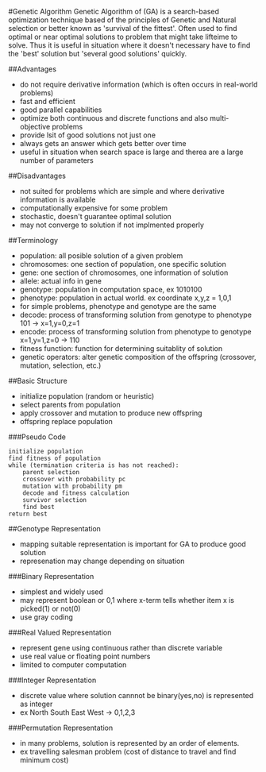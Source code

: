 #Genetic Algorithm
Genetic Algorithm of (GA) is a search-based optimization technique based of the principles of Genetic and Natural selection or better known as 'survival of the fittest'. Often used to find optimal or near optimal solutions to problem that might take lifteime to solve. Thus it is useful in situation where it doesn't necessary have to find the 'best' solution but 'several good solutions' quickly.

##Advantages
* do not require derivative information (which is often occurs in real-world problems)
* fast and efficient
* good parallel capabilities
* optimize both continuous and discrete functions and also multi-objective problems
* provide lsit of good solutions not just one
* always gets an answer which gets better over time
* useful in situation when search space is large and therea are a large number of parameters

##Disadvantages
* not suited for problems which are simple and where derivative information is available
* computationally expensive for some problem
* stochastic, doesn't guarantee optimal solution
* may not converge to solution if not implmented properly

##Terminology
* population: all posible solution of a given problem
* chromosomes: one section of population, one specific solution
* gene: one section of chromosomes, one information of solution
* allele: actual info in gene
* genotype: population in computation space, ex 1010100
* phenotype: population in actual world. ex coordinate x,y,z = 1,0,1
* for simple problems, phenotype and genotype are the same
* decode: process of transforming solution from genotype to phenotype 101 -> x=1,y=0,z=1
* encode: process of transforming solution from phenotype to genotype x=1,y=1,z=0 -> 110
* fitness function: function for determining suitablity of solution
* genetic operators: alter genetic composition of the offspring (crossover, mutation, selection, etc.)

##Basic Structure
* initialize population (random or heuristic)
* select parents from population
* apply crossover and mutation to produce new offspring
* offspring replace population

###Pseudo Code
```
initialize population
find fitness of population
while (termination criteria is has not reached):
	parent selection
	crossover with probability pc
	mutation with probability pm
	decode and fitness calculation
	survivor selection
	find best
return best
```

##Genotype Representation
* mapping suitable representation is important for GA to produce good solution
* represenation may change depending on situation

###Binary Representation
* simplest and widely used
* may represent boolean or 0,1 where x-term tells whether item x is picked(1) or not(0)
* use gray coding

###Real Valued Representation
* represent gene using continuous rather than discrete variable
* use real value or floating point numbers
* limited to computer computation

###Integer Representation
* discrete value where solution cannnot be binary(yes,no) is represented as integer
* ex North South East West -> 0,1,2,3

###Permutation Representation
* in many problems, solution is represented by an order of elements.
* ex travelling salesman problem (cost of distance to travel and find minimum cost)



